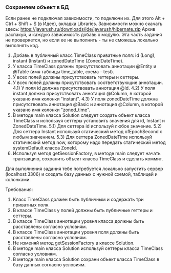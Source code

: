 
### Сохраняем объект в БД

Если ранее не подключал зависимости, то подключи их. Для этого Alt + Ctrl + Shift + S (в Идее), вкладка Libraries.
Зависимости можно скачать здесь: https://javarush.ru/downloads/ide/javarush/hibernate.zip
Архив распакуй, и каждую зависимость добавь к модулю. Эта часть задания не проверяется, но если ее не выполнить - ты не сможешь локально выполнять код.

1) Добавь в публичный класс TimeClass приватные поля: id (Long), instant (Instant) и zonedDateTime (ZonedDateTime).
2) У класса TimeClass должны присутствовать аннотации @Entity и @Table (имя таблицы time_table, схема - test).
3) У всех полей должны присутствовать геттеры и сеттеры.
4) У всех полей должны присутствовать соответствующие аннотации.
4.1) У поля id должна присутствовать аннотация @Id.
4.2) У поля instant должна присутствовать аннотация @Column, в которой указано имя колонки &quot;instant&quot;.
4.3) У поля zonedDateTime должна присутствовать аннотация @Basic и аннотация @Column, в которой указано имя колонки &quot;zoned_time&quot;.
5) В методе main класса Solution следует создать объект класса TimeClass и используя сеттеры установить значения для id, Instant и ZonedDateTime.
5.1) Для сеттера id используй любое значение.
5.2) Для сеттера Instant используй статический метод ofEpochSecond с любым значением.
5.3) Для сеттера ZonedDateTime используй статический метод now, которому надо передать статический метод systemDefault класса ZoneId.
6) Используя метод getSessionFactory, в методе main следует начать транзакцию, сохранить объект класса TimeClass и сделать коммит.

Для выполнения задания тебе потребуется локально запустить сервер (localhost:3306) и создать базу данных с нужной схемой, таблицей и колонками.


Требования:
1.	Класс TimeClass должен быть публичным и содержать три приватных поля.
2.	В классе TimeClass у полей должны быть публичные геттеры и сеттеры.
3.	В классе TimeClass аннотации уровня класса должны быть расставлены согласно условиям.
4.	В классе TimeClass аннотации уровня поля должны быть расставлены согласно условиям.
5.	Не изменяй метод getSessionFactory в классе Solution.
6.	В методе main класса Solution используй сеттеры класса TimeClass согласно условиям.
7.	В методе main класса Solution сохрани объект класса TimeClass в базу данных согласно условиям.


